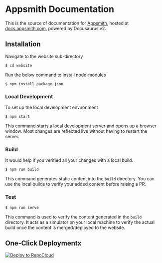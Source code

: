 # Appsmith Documentation

This is the source of documentation for [Appsmith](https://appsmith.com), hosted at [docs.appsmith.com](https://docs.appsmith.com), powered by Docusaurus v2.

## Installation
Navigate to the website sub-directory
```
$ cd website
```
Run the below command to install node-modules

```
$ npm install package.json
```

### Local Development
To set up the local development environment

```
$ npm start
```

This command starts a local development server and opens up a browser window. Most changes are reflected live without having to restart the server.

### Build
It would help if you verified all your changes with a local build.

```
$ npm run build
```

This command generates static content into the `build` directory. You can use the local builds to verify your added content before raising a PR.

###  Test

```
$ npm run serve
```
This command is used to verify the content generated in the `build` directory. It acts as a simulator on your local machine to verify the actual build once the content is merged/deployed to the website.

## One-Click Deploymentx

[![Deploy to RepoCloud](https://d16t0pc4846x52.cloudfront.net/deploylobe.svg)](https://repocloud.io/details/?app_id=239)
